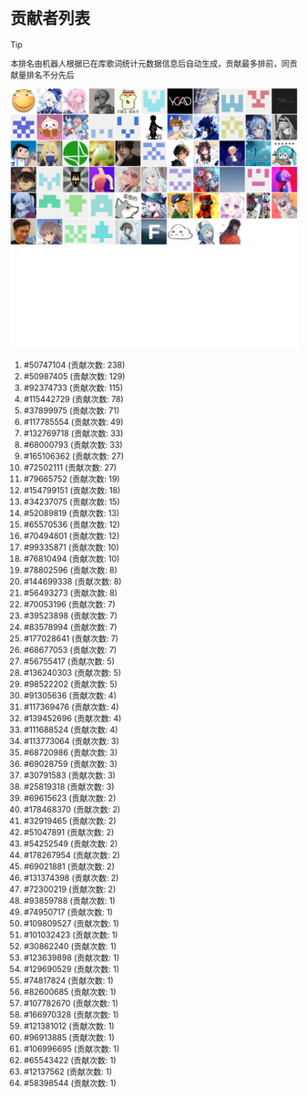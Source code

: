 # 贡献者列表

> [!TIP]
> 本排名由机器人根据已在库歌词统计元数据信息后自动生成，贡献最多排前，同贡献量排名不分先后

![贡献者头像画廊](./CONTRIBUTORS.svg)

1. #50747104 (贡献次数: 238)
2. #50987405 (贡献次数: 129)
3. #92374733 (贡献次数: 115)
4. #115442729 (贡献次数: 78)
5. #37899975 (贡献次数: 71)
6. #117785554 (贡献次数: 49)
7. #132769718 (贡献次数: 33)
8. #68000793 (贡献次数: 33)
9. #165106362 (贡献次数: 27)
10. #72502111 (贡献次数: 27)
11. #79665752 (贡献次数: 19)
12. #154799151 (贡献次数: 18)
13. #34237075 (贡献次数: 15)
14. #52089819 (贡献次数: 13)
15. #65570536 (贡献次数: 12)
16. #70494801 (贡献次数: 12)
17. #99335871 (贡献次数: 10)
18. #76810494 (贡献次数: 10)
19. #78802596 (贡献次数: 8)
20. #144699338 (贡献次数: 8)
21. #56493273 (贡献次数: 8)
22. #70053196 (贡献次数: 7)
23. #39523898 (贡献次数: 7)
24. #83578994 (贡献次数: 7)
25. #177028641 (贡献次数: 7)
26. #68677053 (贡献次数: 7)
27. #56755417 (贡献次数: 5)
28. #136240303 (贡献次数: 5)
29. #98522202 (贡献次数: 5)
30. #91305636 (贡献次数: 4)
31. #117369476 (贡献次数: 4)
32. #139452696 (贡献次数: 4)
33. #111688524 (贡献次数: 4)
34. #113773064 (贡献次数: 3)
35. #68720986 (贡献次数: 3)
36. #69028759 (贡献次数: 3)
37. #30791583 (贡献次数: 3)
38. #25819318 (贡献次数: 3)
39. #69615623 (贡献次数: 2)
40. #178468370 (贡献次数: 2)
41. #32919465 (贡献次数: 2)
42. #51047891 (贡献次数: 2)
43. #54252549 (贡献次数: 2)
44. #178267954 (贡献次数: 2)
45. #69021881 (贡献次数: 2)
46. #131374398 (贡献次数: 2)
47. #72300219 (贡献次数: 2)
48. #93859788 (贡献次数: 1)
49. #74950717 (贡献次数: 1)
50. #109809527 (贡献次数: 1)
51. #101032423 (贡献次数: 1)
52. #30862240 (贡献次数: 1)
53. #123639898 (贡献次数: 1)
54. #129690529 (贡献次数: 1)
55. #74817824 (贡献次数: 1)
56. #82600685 (贡献次数: 1)
57. #107782670 (贡献次数: 1)
58. #166970328 (贡献次数: 1)
59. #121381012 (贡献次数: 1)
60. #96913885 (贡献次数: 1)
61. #106996695 (贡献次数: 1)
62. #65543422 (贡献次数: 1)
63. #12137562 (贡献次数: 1)
64. #58398544 (贡献次数: 1)
